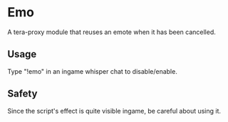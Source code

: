 # Emo
A tera-proxy module that reuses an emote when it has been cancelled.

## Usage
Type "!emo" in an ingame whisper chat to disable/enable.

## Safety
Since the script's effect is quite visible ingame, be careful about using it.
